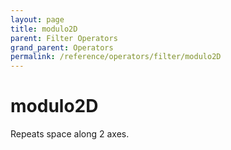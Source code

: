 ```yaml
---
layout: page
title: modulo2D
parent: Filter Operators
grand_parent: Operators
permalink: /reference/operators/filter/modulo2D
---
```


# modulo2D



Repeats space along 2 axes.
